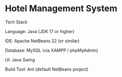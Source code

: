 # Hotel Management System



Tech Stack



Language: Java (JDK 17 or higher)



IDE: Apache NetBeans 22 (or similar)



Database: MySQL (via XAMPP / phpMyAdmin)



UI: Java Swing



Build Tool: Ant (default NetBeans project)

